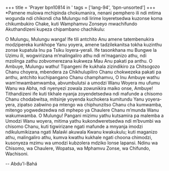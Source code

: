 +++
title = 'Prayer bpn10814 in '
tags = ['lang-94', 'bpn-unsorted']
+++
*Pamene mulowa mchipinda chokumanira, nenani pemphero ili ndi mtima wogunda ndi chikondi cha Mulungu ndi lirime loyeretsedwa kuzonse koma chikumbukiro Chake, kuti Wamphamvu Zonseyo mwachifundo Akuthandizeni kupeza chipambano chachikulu: 

 O Mulungu, Mulungu wanga! Ife tili antchito Anu amene tatembenukira modzipereka kunkhope Yanu yoyera, amene tadzilekanitsa tokha kuzinthu zonse kupatula Inu pa Tsiku loyera-yerali.  Ife tasonkhana mu Bungwe la Uzimu ili, wogwirizana m’malingaliro athu ndi m’maganizo athu, ndi mzolinga zathu zobvomerezana kukweza Mau Anu pakati pa anthu.  O Ambuye, Mulungu wathu!  Tipangeni ife kukhala zizindikiro za 
Chitsogozo Chanu choyera, mbendera za Chikhulupiliro Chanu chokwezeka pakati pa anthu, antchito kuchipangano Chanu champhamvu, O Inu Ambuye wathu wam’mwambamwamba, abvumbulutsi a umodzi Wanu Woyera mu ufumu Wanu wa Abha, ndi nyenyezi zowala zowunikira maiko onse, Ambuye! Tithandizeni ife kuti tikhale nyanja zoyendetsedwa ndi mafunde a chisomo Chanu chodabwitsa, mitsinje yoyenda kuchokera kumitundu Yanu yoyera-yera, zipatso zabwino pa mtengo wa chiphunzitso Chanu cha kumwamba, mitengo yogwedezedwa ndi mphepo ya Chaulere Chanu m’munda Wanu wakumwamba.  O Mulungu! Pangani mizimu yathu kutsamira pa malemba a Umodzi Wanu woyera, mitima yathu kukondweretsedwa ndi m’bvumbi wa chisomo Chanu, kuti tigwirizane ngati mafunde a mnyanja imodzi ndikulumikizana ngati Malaŵi akuwala Kwanu kwakukulu; kuti maganizo athu, malingaliro athu, kumva kwathu kukhale ngati choona chimodzi, kusonyeza mzimu wa umodzi kubzolera mdziko lonse lapansi.  Ndinu wa Chisomo, wa Chaulere, Wopatsa, wa Mphamvu Zonse, wa Chifundo, Wachisoni.

-- Abdu'l-Bahá
